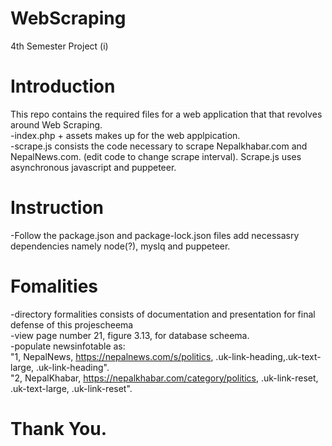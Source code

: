 # WebScraping
4th Semester Project (i)
# Introduction
This repo contains the required files for a web application that that revolves around Web Scraping.
<br>
-index.php + assets makes up for the web applpication.
<br>
-scrape.js consists the code necessary to scrape Nepalkhabar.com and NepalNews.com. (edit code to change scrape interval). Scrape.js uses asynchronous javascript and puppeteer.

# Instruction
-Follow the package.json and package-lock.json files add necessasry dependencies namely node(?), myslq and puppeteer.

# Fomalities
-directory formalities consists of documentation and presentation for final defense of this projescheema
<br>
-view page number 21, figure 3.13, for database scheema. 
<br>
-populate newsinfotable as: 
<br> "1, NepalNews, https://nepalnews.com/s/politics, .uk-link-heading,.uk-text-large, .uk-link-heading".
<br> "2, NepalKhabar, https://nepalkhabar.com/category/politics, .uk-link-reset, .uk-text-large, .uk-link-reset".
<br>
# Thank You. 

